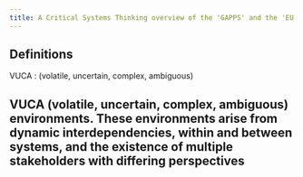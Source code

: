 ```yaml
---
title: A Critical Systems Thinking overview of the 'GAPPS' and the 'EU Science Hub
---
```


## Definitions

VUCA 
: (volatile,  uncertain,  complex,  ambiguous)
## VUCA (volatile,  uncertain,  complex,  ambiguous)  environments.  These  environments arise  from  dynamic  interdependencies,  within  and  between  systems,  and  the existence  of  multiple  stakeholders  with  differing  perspectives
